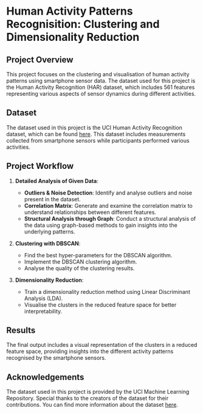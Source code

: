 # Human Activity Patterns Recognisition: Clustering and Dimensionality Reduction

## Project Overview

This project focuses on the clustering and visualisation of human activity patterns using smartphone sensor data. The dataset used for this project is the Human Activity Recognition (HAR) dataset, which includes 561 features representing various aspects of sensor dynamics during different activities.

## Dataset

The dataset used in this project is the UCI Human Activity Recognition dataset, which can be found [here](https://archive.ics.uci.edu/dataset/240/human+activity+recognition+using+smartphones). This dataset includes measurements collected from smartphone sensors while participants performed various activities.

## Project Workflow

1. **Detailed Analysis of Given Data**:
   - **Outliers & Noise Detection**: Identify and analyse outliers and noise present in the dataset.
   - **Correlation Matrix**: Generate and examine the correlation matrix to understand relationships between different features.
   - **Structural Analysis through Graph**: Conduct a structural analysis of the data using graph-based methods to gain insights into the underlying patterns.

2. **Clustering with DBSCAN**:
   - Find the best hyper-parameters for the DBSCAN algorithm.
   - Implement the DBSCAN clustering algorithm.
   - Analyse the quality of the clustering results.

3. **Dimensionality Reduction**:
   - Train a dimensionality reduction method using Linear Discriminant Analysis (LDA).
   - Visualise the clusters in the reduced feature space for better interpretability.

## Results

The final output includes a visual representation of the clusters in a reduced feature space, providing insights into the different activity patterns recognised by the smartphone sensors.

## Acknowledgements

The dataset used in this project is provided by the UCI Machine Learning Repository. Special thanks to the creators of the dataset for their contributions. You can find more information about the dataset [here](https://archive.ics.uci.edu/dataset/240/human+activity+recognition+using+smartphones).
